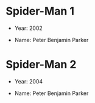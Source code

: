 # Spider-Man 1

- Year: 2002

- Name: Peter Benjamin Parker

# Spider-Man 2

- Year: 2004

- Name: Peter Benjamin Parker
